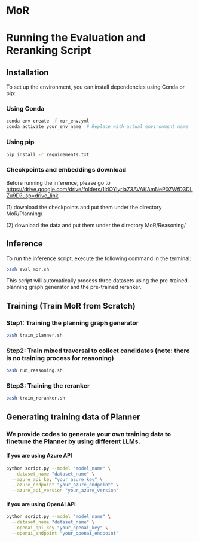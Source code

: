 # MoR

# Running the Evaluation and Reranking Script

## Installation
To set up the environment, you can install dependencies using Conda or pip:

### Using Conda
```bash
conda env create -f mor_env.yml
conda activate your_env_name  # Replace with actual environment name
```

### Using pip
```bash
pip install -r requirements.txt
```

### Checkpoints and embeddings download
Before running the inference, please go to https://drive.google.com/drive/folders/1ldOYiyrIaZ3AVAKAmNeP0ZWfD3DLZu9D?usp=drive_link

(1) download the checkpoints and put them under the directory MoR/Planning/

(2) download the data and put them under the directory MoR/Reasoning/


## Inference
To run the inference script, execute the following command in the terminal:

```bash
bash eval_mor.sh
```

This script will automatically process three datasets using the pre-trained planning graph generator and the pre-trained reranker.

## Training (Train MoR from Scratch)
### Step1: Training the planning graph generator 

```bash
bash train_planner.sh
```

### Step2: Train mixed traversal to collect candidates (note: there is no training process for reasoning)

```bash
bash run_reasoning.sh
```

### Step3: Training the reranker

```bash
bash train_reranker.sh
```

## Generating training data of Planner
### We provide codes to generate your own training data to finetune the Planner by using different LLMs.
#### If you are using Azure API

```bash
python script.py --model "model_name" \
  --dataset_name "dataset_name" \
  --azure_api_key "your_azure_key" \
  --azure_endpoint "your_azure_endpoint" \
  --azure_api_version "your_azure_version"

```

#### If you are using OpenAI API

```bash
python script.py --model "model_name" \
  --dataset_name "dataset_name" \
  --openai_api_key "your_openai_key" \
  --openai_endpoint "your_openai_endpoint"

```
